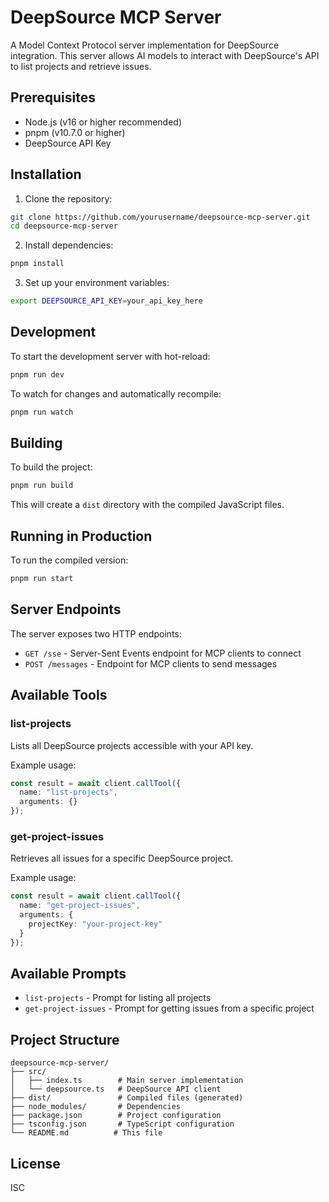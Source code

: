# DeepSource MCP Server

A Model Context Protocol server implementation for DeepSource integration. This server allows AI models to interact with DeepSource's API to list projects and retrieve issues.

## Prerequisites

- Node.js (v16 or higher recommended)
- pnpm (v10.7.0 or higher)
- DeepSource API Key

## Installation

1. Clone the repository:
```bash
git clone https://github.com/yourusername/deepsource-mcp-server.git
cd deepsource-mcp-server
```

2. Install dependencies:
```bash
pnpm install
```

3. Set up your environment variables:
```bash
export DEEPSOURCE_API_KEY=your_api_key_here
```

## Development

To start the development server with hot-reload:

```bash
pnpm run dev
```

To watch for changes and automatically recompile:

```bash
pnpm run watch
```

## Building

To build the project:

```bash
pnpm run build
```

This will create a `dist` directory with the compiled JavaScript files.

## Running in Production

To run the compiled version:

```bash
pnpm run start
```

## Server Endpoints

The server exposes two HTTP endpoints:

- `GET /sse` - Server-Sent Events endpoint for MCP clients to connect
- `POST /messages` - Endpoint for MCP clients to send messages

## Available Tools

### list-projects

Lists all DeepSource projects accessible with your API key.

Example usage:
```typescript
const result = await client.callTool({
  name: "list-projects",
  arguments: {}
});
```

### get-project-issues

Retrieves all issues for a specific DeepSource project.

Example usage:
```typescript
const result = await client.callTool({
  name: "get-project-issues",
  arguments: {
    projectKey: "your-project-key"
  }
});
```

## Available Prompts

- `list-projects` - Prompt for listing all projects
- `get-project-issues` - Prompt for getting issues from a specific project

## Project Structure

```
deepsource-mcp-server/
├── src/
│   ├── index.ts        # Main server implementation
│   └── deepsource.ts   # DeepSource API client
├── dist/               # Compiled files (generated)
├── node_modules/       # Dependencies
├── package.json        # Project configuration
├── tsconfig.json       # TypeScript configuration
└── README.md          # This file
```

## License

ISC 
